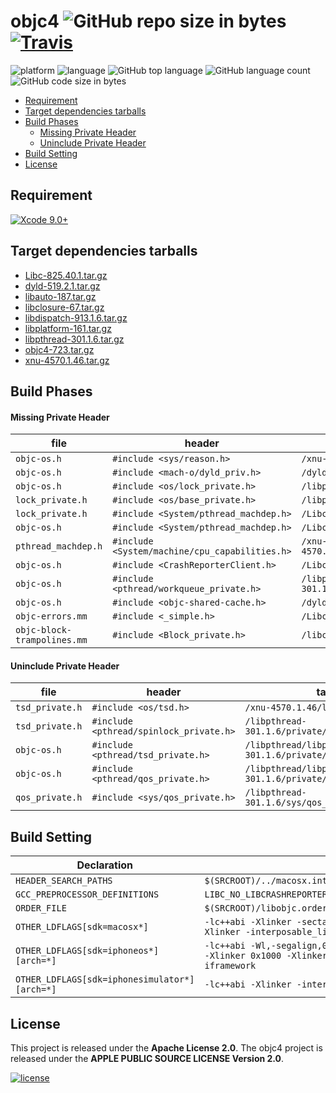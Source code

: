 
# objc4 ![GitHub repo size in bytes](https://img.shields.io/github/repo-size/0xxd0/objc4.svg?colorA=24292e&colorB=24292e&style=flat) [![Travis](https://img.shields.io/travis/0xxd0/objc4.svg?colorA=24292e&style=flat)](https://www.travis-ci.org/0xxd0/objc4)

![platform](https://img.shields.io/badge/platform-macOS%20%7C%20Windows-orange.svg)
![language](https://img.shields.io/badge/language-C%20%7C%20Objective--C%2B%2B-ff69b4.svg?colorB=6866fb&label=main%20language)
![GitHub top language](https://img.shields.io/github/languages/top/0xxd0/objc4.svg?colorB=6866fb)
![GitHub language count](https://img.shields.io/github/languages/count/0xxd0/objc4.svg?colorB=28b9fe)
![GitHub code size in bytes](https://img.shields.io/github/languages/code-size/0xxd0/objc4.svg?colorB=28b9fe)

- [Requirement](#requirement)
- [Target dependencies tarballs](#target-dependencies-tarballs)
- [Build Phases](#build-phases)
  - [Missing Private Header](#missing-private-header)
  - [Uninclude Private Header](#uninclude-private-header)
- [Build Setting](#build-setting)
- [License](#license)


## Requirement

[![Xcode 9.0+](https://img.shields.io/badge/Xcode-9.0%2B-blue.svg?colorA=3caefc&colorB=1d1d1d)](https://developer.apple.com/xcode/)

## Target dependencies tarballs

- [Libc-825.40.1.tar.gz](https://opensource.apple.com/tarballs/Libc/Libc-825.24.tar.gz)
- [dyld-519.2.1.tar.gz](https://opensource.apple.com/tarballs/dyld/dyld-519.2.1.tar.gz)
- [libauto-187.tar.gz](https://opensource.apple.com/tarballs/libauto/libauto-187.tar.gz)
- [libclosure-67.tar.gz](https://opensource.apple.com/tarballs/libclosure/libclosure-67.tar.gz)
- [libdispatch-913.1.6.tar.gz](https://opensource.apple.com/tarballs/libdispatch/libdispatch-913.1.6.tar.gz)
- [libplatform-161.tar.gz](https://opensource.apple.com/tarballs/libplatform/libplatform-161.tar.gz)
- [libpthread-301.1.6.tar.gz](https://opensource.apple.com/tarballs/libpthread/libpthread-301.1.6.tar.gz)
- [objc4-723.tar.gz](https://opensource.apple.com/tarballs/objc4/objc4-723.tar.gz)
- [xnu-4570.1.46.tar.gz](https://opensource.apple.com/tarballs/xnu/xnu-4570.1.46.tar.gz)


## Build Phases

#### Missing Private Header 

| file | header | tarball |
|------|--------|---------|
| `objc-os.h` | `#include <sys/reason.h>` | `/xnu-4570.1.46/bsd/sys/reason.h` |
| `objc-os.h` | `#include <mach-o/dyld_priv.h>` | `/dyld-519.2.1/include/mach-o/dyld_priv.h` |
| `objc-os.h` | `#include <os/lock_private.h>` | `/libplatform-161/private/os/lock_private.h` |
| `lock_private.h` | `#include <os/base_private.h>` | `/libplatform-161/private/os/base_private.h` |
| `lock_private.h` | `#include <System/pthread_machdep.h>` | `/Libc-825.24/pthreads/pthread_machdep.h` |
| `objc-os.h` | `#include <System/pthread_machdep.h>` | `/Libc-825.24/pthreads/pthread_machdep.h` |
| `pthread_machdep.h` | `#include <System/machine/cpu_capabilities.h>` | `/xnu-4570.1.46/osfmk/machine/cpu_capabilities.h` |
| `objc-os.h` | `#include <CrashReporterClient.h>` | `/Libc-825.24/include/CrashReporterClient.h` | 
| `objc-os.h` | `#include <pthread/workqueue_private.h>` | `/libpthread-301.1.6/private/workqueue_private.h` | 
| `objc-os.h` | `#include <objc-shared-cache.h>` | `/dyld-519.2.1/include/objc-shared-cache.h` | 
| `objc-errors.mm` | `#include <_simple.h>` | `/Libc-825.24/gen/_simple.h` | 
| `objc-block-trampolines.mm` | `#include <Block_private.h>` | `/libclosure-67/Block_private.h` |


#### Uninclude Private Header 

| file | header | tarball |
|------|--------|---------|
| `tsd_private.h` | `#include <os/tsd.h>` | `/xnu-4570.1.46/libsyscall/os/tsd.h` |
| `tsd_private.h`| `#include <pthread/spinlock_private.h>` | `/libpthread-301.1.6/private/spinlock_private.h` |
| `objc-os.h` | `#include <pthread/tsd_private.h>` | `/libpthread/libpthread-301.1.6/private/tsd_private.h` |
| `objc-os.h` | `#include <pthread/qos_private.h>` | `/libpthread/libpthread-301.1.6/private/qos_private.h` |
| `qos_private.h` | `#include <sys/qos_private.h>`  | `/libpthread-301.1.6/sys/qos_private.h` |


## Build Setting

| Declaration | Value |
|-------------|-------|
| `HEADER_SEARCH_PATHS` | `$(SRCROOT)/../macosx.internal/System/Library/Frameworks/System.framework/PrivateHeaders` |
| `GCC_PREPROCESSOR_DEFINITIONS` | `LIBC_NO_LIBCRASHREPORTERCLIENT` |
| `ORDER_FILE` | `$(SRCROOT)/libobjc.order` |
| `OTHER_LDFLAGS[sdk=macosx*]` | `-lc++abi -Xlinker -sectalign -Xlinker __DATA -Xlinker __objc_data -Xlinker 0x1000 -Xlinker -interposable_list -Xlinker interposable.txt` |
| `OTHER_LDFLAGS[sdk=iphoneos*][arch=*]` | `-lc++abi -Wl,-segalign,0x4000 -Xlinker -sectalign -Xlinker __DATA -Xlinker __objc_data -Xlinker 0x1000 -Xlinker -interposable_list -Xlinker interposable.txt -isystem -iframework` |
| `OTHER_LDFLAGS[sdk=iphonesimulator*][arch=*]` | `-lc++abi -Xlinker -interposable_list -Xlinker interposable.txt` |


## License 

This project is released under the **Apache License 2.0**. The objc4 project is released under the **APPLE PUBLIC SOURCE LICENSE Version 2.0**.

[![license](https://img.shields.io/github/license/0xxd0/objc4.svg?colorA=24292e&colorB=24292e&style=flat)](https://github.com/0xxd0/objc4/blob/master/LICENSE)

